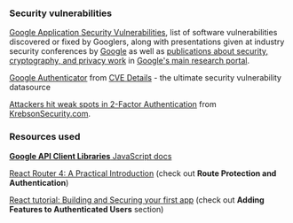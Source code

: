 ### Security vulnerabilities

[Google Application Security Vulnerabilities](https://www.google.com/about/appsecurity/research/), list of software vulnerabilities discovered or fixed by Googlers, along with presentations given at industry security conferences by [Google](https://www.google.com) as well as [publications about security, cryptography, and privacy work](https://ai.google/research/pubs?area=SecurityPrivacyandAbusePrevention) in [Google's main research portal](https://ai.google/research/).

[Google Authenticator](https://www.cvedetails.com/product/25099/Google-Authenticator.html) from [CVE Details](https://www.cvedetails.com) - the ultimate security vulnerability datasource

[Attackers hit weak spots in 2-Factor Authentication](https://krebsonsecurity.com/2012/06/attackers-target-weak-spots-in-2-factor-authentication/) from [KrebsonSecurity.com](https://krebsonsecurity.com).

### Resources used

[**Google API Client Libraries** JavaScript docs](https://developers.google.com/api-client-library/javascript/reference/referencedocs)

[React Router 4: A Practical Introduction](https://auth0.com/blog/react-router-4-practical-tutorial/) (check out **Route Protection and Authentication**)

[React tutorial: Building and Securing your first app](https://auth0.com/blog/react-tutorial-building-and-securing-your-first-app/) (check out **Adding Features to Authenticated Users** section)
